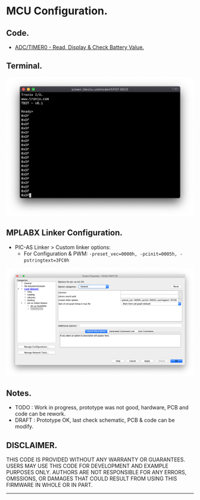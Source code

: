 # MCU Configuration.

## Code.

- [ADC/TIMER0 - Read, Display & Check Battery Value.](https://github.com/tronixio/robot-tbot/blob/main/Code/adc/adc.s)

## Terminal.

<p align="center">
<img alt="MCU.RB6.EUSART.TX" src="https://github.com/tronixio/robot-tbot/blob/main/Code/extras/eusart-2.png">
</p>

## MPLABX Linker Configuration.

- PIC-AS Linker > Custom linker options:
  - For Configuration & PWM: `-preset_vec=0000h, -pcinit=0005h, -pstringtext=3FC0h`

![MPLABX Configuration](https://github.com/tronixio/robot-tbot/blob/main/Code/extras/configuration-1.png)

## Notes.

- TODO : Work in progress, prototype was not good, hardware, PCB and code can be rework.
- DRAFT : Prototype OK, last check schematic, PCB & code can be modify.

## DISCLAIMER.

THIS CODE IS PROVIDED WITHOUT ANY WARRANTY OR GUARANTEES.
USERS MAY USE THIS CODE FOR DEVELOPMENT AND EXAMPLE PURPOSES ONLY.
AUTHORS ARE NOT RESPONSIBLE FOR ANY ERRORS, OMISSIONS, OR DAMAGES THAT COULD
RESULT FROM USING THIS FIRMWARE IN WHOLE OR IN PART.

---
